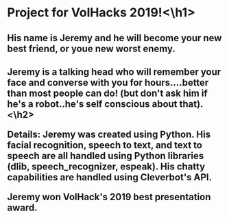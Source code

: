 <h1>Project for VolHacks 2019!<\h1>

<p><h2>His name is Jeremy and he will become your new best friend, or youe new worst enemy.<h2></p>
<p><h2>Jeremy is a talking head who will remember your face and converse with you for hours....better than most people can do! (but don't ask him if he's a robot..he's self conscious about that).<\h2></p>

<p>Details: Jeremy was created using Python. His facial recognition, speech to text, and text to speech are all handled using Python libraries (dlib, speech_recognizer, espeak). His chatty capabilities are handled using Cleverbot's API.</p>

<p>Jeremy won VolHack's 2019 best presentation award.</p>



